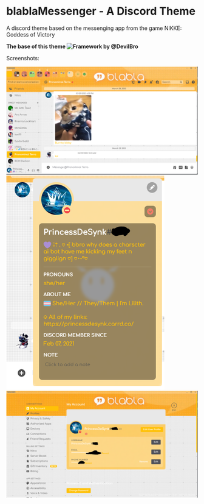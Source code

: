 # blablaMessenger - A Discord Theme
A discord theme based on the messenging app from the game NIKKE: Goddess of Victory

**The base of this theme ![Framework](https://betterdiscord.app/theme/BasicBackground) by @DevilBro**

Screenshots:

![chat](https://github.com/PrincessDeSynk/blablaMessenger-DiscordTheme/blob/main/screenshots/v105chatscreenie.png?raw=true)
![popout](https://github.com/PrincessDeSynk/blablaMessenger-DiscordTheme/blob/main/screenshots/v105popoutscreenieedit.png?raw=true)
![profile](https://github.com/PrincessDeSynk/blablaMessenger-DiscordTheme/blob/main/screenshots/v105profilesettingsscreenie.png?raw=true)
